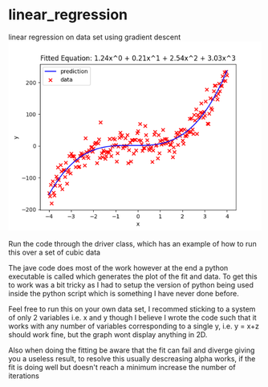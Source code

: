# linear_regression
linear regression on data set using gradient descent
![Fit vs Data](FitVsData.png)

Run the code through the driver class, which has an example of how to run this over a set of cubic data

The jave code does most of the work however at the end a python executable is called which generates the plot of the fit and data. To get this to work was a bit tricky as I had to setup the version of python being used inside the python script which is something I have never done before.

Feel free to run this on your own data set, I recommed sticking to a system of only 2 variables i.e. x and y though I believe I wrote the code such that it works with any number of variables corresponding to a single y, i.e. y = x+z should work fine, but the graph wont display anything in 2D.

Also when doing the fitting be aware that the fit can fail and diverge giving you a useless result, to resolve this usually descreasing alpha works, if the fit is doing well but doesn't reach a minimum increase the number of iterations
